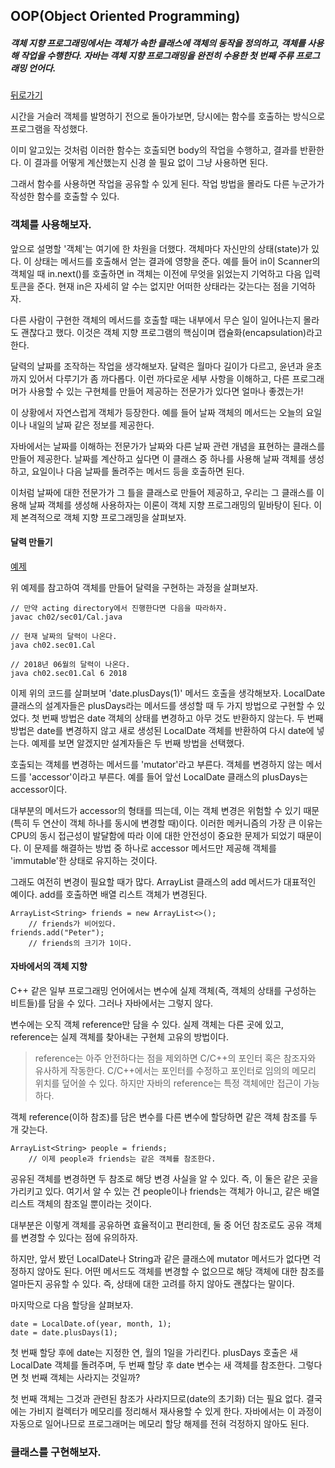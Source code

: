 ## OOP(Object Oriented Programming)

##### 객체 지향 프로그래밍에서는 객체가 속한 클래스에 객체의 동작을 정의하고, 객체를 사용해 작업을 수행한다. 자바는 객체 지향 프로그래밍을 완전히 수용한 첫 번째 주류 프로그래밍 언어다.  

[뒤로가기](/java/README.md)

시간을 거슬러 객체를 발명하기 전으로 돌아가보면, 당시에는 함수를 호출하는 방식으로 프로그램을 작성했다.  

이미 알고있는 것처럼 이러한 함수는 호출되면 body의 작업을 수행하고, 결과를 반환한다. 이 결과를 어떻게 계산했는지 신경 쓸 필요 없이 그냥 사용하면 된다.  

그래서 함수를 사용하면 작업을 공유할 수 있게 된다. 작업 방법을 몰라도 다른 누군가가 작성한 함수를 호출할 수 있다.  

### 객체를 사용해보자.

앞으로 설명할 '객체'는 여기에 한 차원을 더했다. 객체마다 자신만의 상태(state)가 있다. 이 상태는 메서드를 호출해서 얻는 결과에 영향을 준다. 예를 들어 in이 Scanner의 객체일 때 in.next()를 호출하면 in 객체는 이전에 무엇을 읽었는지 기억하고 다음 입력 토큰을 준다. 현재 in은 자세히 알 수는 없지만 어떠한 상태라는 갖는다는 점을 기억하자.  

다른 사람이 구현한 객체의 메서드를 호출할 때는 내부에서 무슨 일이 일어나는지 몰라도 괜찮다고 했다. 이것은 객체 지향 프로그램의 핵심이며  캡슐화(encapsulation)라고 한다.  

달력의 날짜를 조작하는 작업을 생각해보자. 달력은 월마다 길이가 다르고, 윤년과 윤초까지 있어서 다루기가 좀 까다롭다. 이런 까다로운 세부 사항을 이해하고, 다른 프로그래머가 사용할 수 있는 구현체를 만들어 제공하는 전문가가 있다면 얼마나 좋겠는가!  

이 상황에서 자연스럽게 객체가 등장한다. 예를 들어 날짜 객체의 메서드는 오늘의 요일이나 내일의 날짜 같은 정보를 제공한다.  

자바에서는 날짜를 이해하는 전문가가 날짜와 다른 날짜 관련 개념을 표현하는 클래스를 만들어 제공한다. 날짜를 계산하고 싶다면 이 클래스 중 하나를 사용해 날짜 객체를 생성하고, 요일이나 다음 날짜를 돌려주는 메서드 등을 호출하면 된다.  

이처럼 날짜에 대한 전문가가 그 틀을 클래스로 만들어 제공하고, 우리는 그 클래스를 이용해 날짜 객체를 생성해 사용하자는 이론이 객체 지향 프로그래밍의 밑바탕이 된다. 이제 본격적으로 객체 지향 프로그래밍을 살펴보자.  

#### 달력 만들기  

[예제](/java/acting/ch02/sec01/Cal.java)  

위 예제를 참고하여 객체를 만들어 달력을 구현하는 과정을 살펴보자.  

```
// 만약 acting directory에서 진행한다면 다음을 따라하자.  
javac ch02/sec01/Cal.java

// 현재 날짜의 달력이 나온다.
java ch02.sec01.Cal

// 2018년 06월의 달력이 나온다.
java ch02.sec01.Cal 6 2018
```
  
이제 위의 코드를 살펴보며 'date.plusDays(1)' 메서드 호출을 생각해보자. LocalDate 클래스의 설계자들은 plusDays라는 메서드를 생성할 때 두 가지 방법으로 구현할 수 있었다. 첫 번째 방법은 date 객체의 상태를 변경하고 아무 것도 반환하지 않는다. 두 번째 방법은 date를 변경하지 않고 새로 생성된 LocalDate 객체를 반환하여 다시 date에 넣는다. 예제를 보면 알겠지만 설계자들은 두 번째 방법을 선택했다.  

호출되는 객체를 변경하는 메서드를 'mutator'라고 부른다. 객체를 변경하지 않는 메서드를 'accessor'이라고 부른다. 예를 들어 앞선 LocalDate 클래스의 plusDays는 accessor이다.  

대부분의 메서드가 accessor의 형태를 띄는데, 이는 객체 변경은 위험할 수 있기 때문(특히 두 연산이 객체 하나를 동시에 변경할 때)이다. 이러한 메커니즘의 가장 큰 이유는 CPU의 동시 접근성이 발달함에 따라 이에 대한 안전성이 중요한 문제가 되었기 때문이다. 이 문제를 해결하는 방법 중 하나로 accessor 메서드만 제공해 객체를 'immutable'한 상태로 유지하는 것이다.  

그래도 여전히 변경이 필요할 때가 많다. ArrayList 클래스의 add 메서드가 대표적인 예이다. add를 호출하면 배열 리스트 객체가 변경된다.  

```
ArrayList<String> friends = new ArrayList<>();
	// friends가 비어있다.  
friends.add("Peter");
	// friends의 크기가 1이다.  
```
  
#### 자바에서의 객체 지향

C++ 같은 일부 프로그래밍 언어에서는 변수에 실제 객체(즉, 객체의 상태를 구성하는 비트들)를 담을 수 있다. 그러나 자바에서는 그렇지 않다.  

변수에는 오직 객체 reference만 담을 수 있다. 실제 객체는 다른 곳에 있고, reference는 실제 객체를 찾아내는 구현체 고유의 방법이다.  

> reference는 아주 안전하다는 점을 제외하면 C/C++의 포인터 혹은 참조자와 유사하게 작동한다. C/C++에서는 포인터를 수정하고 포인터로 임의의 메모리 위치를 덮어쓸 수 있다. 하지만 자바의 reference는 특정 객체에만 접근이 가능하다.  

객체 reference(이하 참조)를 담은 변수를 다른 변수에 할당하면 같은 객체 참조를 두 개 갖는다.  

```
ArrayList<String> people = friends;
	// 이제 people과 friends는 같은 객체를 참조한다.  
```
  
공유된 객체를 변경하면 두 참조로 해당 변경 사실을 알 수 있다. 즉, 이 둘은 같은 곳을 가리키고 있다. 여기서 알 수 있는 건 people이나 friends는 객체가 아니고, 같은 배열 리스트 객체의 참조일 뿐이라는 것이다.  

대부분은 이렇게 객체를 공유하면 효율적이고 편리한데, 둘 중 어던 참조로도 공유 객체를 변경할 수 있다는 점에 유의하자.  

하지만, 앞서 봤던 LocalDate나 String과 같은 클래스에 mutator 메서드가 없다면 걱정하지 않아도 된다. 어떤 메서드도 객체를 변경할 수 없으므로 해당 객체에 대한 참조를 얼마든지 공유할 수 있다. 즉, 상태에 대한 고려를 하지 않아도 괜찮다는 말이다.  

마지막으로 다음 할당을 살펴보자.  

```
date = LocalDate.of(year, month, 1);
date = date.plusDays(1);
```
  
첫 번째 할당 후에 date는 지정한 연, 월의 1일을 가리킨다. plusDays 호출은 새 LocalDate 객체를 돌려주며, 두 번째 할당 후 date 변수는 새 객체를 참조한다. 그렇다면 첫 번째 객체는 사라지는 것일까?  

첫 번째 객체는 그것과 관련된 참조가 사라지므로(date의 초기화) 더는 필요 없다. 결국에는 가비지 컬렉터가 메모리를 정리해서 재사용할 수 있게 한다. 자바에서는 이 과정이 자동으로 일어나므로 프로그래머는 메모리 할당 해제를 전혀 걱정하지 않아도 된다.  

### 클래스를 구현해보자.  


